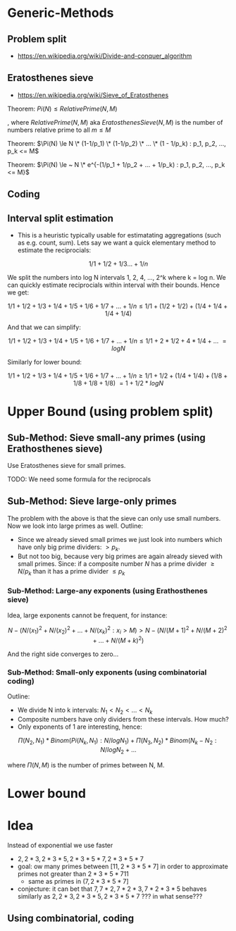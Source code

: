 # Generic-Methods

## Problem split

* https://en.wikipedia.org/wiki/Divide-and-conquer_algorithm

## Eratosthenes sieve

* https://en.wikipedia.org/wiki/Sieve_of_Eratosthenes

Theorem: $Pi(N) \le RelativePrime(N,M)$

, where $RelativePrime(N, M)$ aka $EratosthenesSieve(N, M)$ is the number of numbers relative prime to all $m \le M$

Theorem: $\Pi(N) \le N \* (1-1/p_1) \* (1-1/p_2) \* ... \* (1 - 1/p_k) : p_1, p_2, ..., p_k <= M$

Theorem: $\Pi(N) \le ~ N \* e^{-(1/p_1 + 1/p_2 + ... + 1/p_k) : p_1, p_2, ..., p_k <= M}$

## Coding

## Interval split estimation

* This is a heuristic typically usable for estimatating aggregations (such as e.g. count, sum). Lets say we want a quick elementary method to estimate the reciprocials:

$$
1/1 + 1/2 + 1/3 ... + 1/n
$$

We split the numbers into log N intervals 1, 2, 4, ..., 2^k where k = log n. We can quickly estimate reciprocials within interval with their bounds. Hence we get:

$$
1/1 + 1/2 + 1/3 + 1/4 + 1/5 + 1/6 + 1/7 + ... + 1/n \le 1/1 + (1/2 + 1/2) + (1/4 + 1/4 + 1/4 + 1/4)
$$

And that we can simplify:

$$
1/1 + 1/2 + 1/3 + 1/4 + 1/5 + 1/6 + 1/7 + ... + 1/n \le 1/1 + 2 * 1/2 + 4 * 1/4 + ... ~= log N
$$

Similarly for lower bound:

$$
1/1 + 1/2 + 1/3 + 1/4 + 1/5 + 1/6 + 1/7 + ... + 1/n \ge 1/1 + 1/2 + (1/4 + 1/4) + (1/8 + 1/8 + 1/8 + 1/8) ~= 1 + 1/2 * log N
$$

# Upper Bound (using problem split)

## Sub-Method: Sieve small-any primes (using Erathosthenes sieve)

Use Eratosthenes sieve for small primes. 

TODO: We need some formula for the reciprocals

## Sub-Method: Sieve large-only primes
The problem with the above is that the sieve can only use small numbers. Now we look into large primes as well. Outline:

* Since we already sieved small primes we just look into numbers which have only big prime dividers: $> p_k$.
* But not too  big, because very big primes are again already sieved with small primes. Since: if a composite number $N$ has a prime divider $\ge N / p_k$ than it has a prime divider $\le p_k$

### Sub-Method: Large-any exponents (using Erathosthenes sieve)

Idea, large exponents cannot be frequent, for instance:

$$
N - (N / (x_1)^2 + N / (x_2)^2 +...+ N / (x_k)^2 : x_i > M) > N - (N/(M+1)^2 + N/(M+2)^2 + ... + N/(M+k)^2) 
$$

And the right side converges to zero...

### Sub-Method: Small-only exponents (using combinatorial coding)

Outline:

* We divide N into k intervals: $N_1 < N_2 < ... < N_k$
* Composite numbers have only dividers from these intervals. How much?
* Only exponents of 1 are interesting, hence:

$$
\Pi(N_2, N_1) * Binom(Pi(N_k, N_1) : N/log N_1) + \Pi(N_3, N_2) * Binom(N_k - N_2 : N / log N_2 + ... 
$$

where $\Pi(N, M)$ is the number of primes between N, M.

# Lower bound

# Idea

Instead of exponential we use faster

- $2, 2*3, 2*3*5, 2*3*5*7, 2*3*5*7$
- goal: ow many primes between $[11, 2*3*5*7]$ in order to approximate primes not greater than $2*3*5*711$
  - same as primes in $(7, 2*3*5*7]$
- conjecture: it can bet that $7, 7 * 2, 7 * 2*3, 7 * 2*3*5$ behaves similarly as $2, 2*3, 2*3*5, 2*3*5*7$ ??? in what sense???

## Using combinatorial, coding
